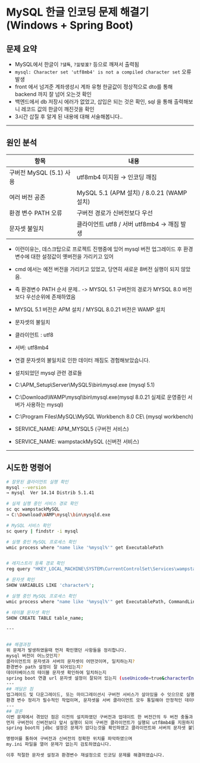 # MySQL 한글 인코딩 문제 해결기 (Windows + Spring Boot)

## 문제 요약

- MySQL에서 한글이 `?덇툑`, `?낆텧湲?` 등으로 깨져서 출력됨
- `mysql: Character set 'utf8mb4' is not a compiled character set` 오류 발생
- front 에서 넘겨준 계좌생성시 계좌 유형 한글값이 정상적으로 dto를 통해 backend 까지 잘 넘어 오는것 확인
- 백엔드에서 db 저장시 에러가 없었고, 삽입은 되는 것은 확인, sql 을 통해 출력해보니 레코드 값의 한글이 깨진것을 확인
- 3시간 삽질 후 알게 된 내용에 대해 서술해봅니다..

---

## 원인 분석

| 항목 | 내용 |
|------|------|
| 구버전 MySQL (5.1) 사용 | utf8mb4 미지원 → 인코딩 깨짐 |
| 여러 버전 공존 | MySQL 5.1 (APM 설치) / 8.0.21 (WAMP 설치) |
| 환경 변수 PATH 오류 | 구버전 경로가 신버전보다 우선 |
| 문자셋 불일치 | 클라이언트 utf8 / 서버 utf8mb4 → 깨짐 발생 |

- 이런이유는, 데스크탑으로 프로젝트 진행중에 있어 mysql 버전 업그레이드 후 환경변수에 대한 설정값이 옛버전을 가리키고 있어
- cmd 에서는 예전 버전을 가리키고 있었고, 당연히 새로운 8버전 실행이 되지 않았음.
- 즉 환경변수 PATH 순서 문제.. -> MYSQL 5.1 구버전의 경로가 MYSQL 8.0 버전보다 우선순위에 존재하였음
- MYSQL 5.1 버전은 APM 설치 / MYSQL 8.0.21 버전은 WAMP 설치

- 문자셋의 불일치
- 클라이언트 : utf8
- 서버: utf8mb4
- 연결 문자셋의 불일치로 인한 데이터 깨짐도 경험해보았습니다.

- 설치되었던 mysql 관련 경로들
- C:\APM_Setup\Server\MySQL5\bin\mysql.exe (mysql 5.1)
- C:\Download\WAMP\mysql\bin\mysql.exe(mysql 8.0.21 실제로 운영중인 서버가 사용하는 mysql)
- C:\Program Files\MySQL\MySQL Workbench 8.0 CE\ (mysql workbench)

- SERVICE_NAME: APM_MYSQL5  (구버전 서비스)
- SERVICE_NAME: wampstackMySQL (신버전 서비스)
---

## 시도한 명령어

```bash
# 잘못된 클라이언트 실행 확인
mysql --version
→ mysql  Ver 14.14 Distrib 5.1.41

# 실제 실행 중인 서비스 경로 확인
sc qc wampstackMySQL
→ C:\Download\WAMP\mysql\bin\mysqld.exe

# MySQL 서비스 확인
sc query | findstr -i mysql

# 실행 중인 MySQL 프로세스 확인
wmic process where "name like '%mysql%'" get ExecutablePath


# 레지스트리 등록 경로 확인
reg query "HKEY_LOCAL_MACHINE\SYSTEM\CurrentControlSet\Services\wampstackMySQL" /v ImagePath

# 문자셋 확인
SHOW VARIABLES LIKE 'character%';

# 실행 중인 MySQL 프로세스 확인
wmic process where "name like '%mysql%'" get ExecutablePath, CommandLine

# 테이블 문자셋 확인
SHOW CREATE TABLE table_name;

---


## 해결과정
위 문제가 발생하였을때 먼저 확인했던 사항들을 정리합니다.
mysql 버전이 어느것인지?
클라이언트의 문자셋과 서버의 문자셋이 어떤것이며, 일치하는지?
환경변수 path 설정이 잘 되어있는지?
데이터베이스의 테이블 문자셋 확인하여 일치하는지
spring boot 연결 url 문자셋 설정이 잘되어 있는지 (useUnicode=true&characterEncoding=UTF-8&serverTimezone=UTC)
---
## 깨달은 점
업그레이드 및 다운그레이드, 또는 마이그레이션시 구버전 서비스가 살아있을 수 잇으므로 실행파일 충돌에 유의를 해야한다고 생각했습니다.
환경 변수 정리가 필수적인 작업이며, 문자셋을 서버 클라이언트 모두 통일해야 안정적인 데이터 삽입 및 조회를 할 수 있음을 깨달았습니다.
---
## 결론
이번 문제에서 겪었던 점은 이전의 설치하였던 구버전과 업데이트 한 버전간의 두 버전 충돌과 문자셋 불일치가 주된 원인이었습니다.
먼저 구버전이 신버전보다 앞서 실행이 되어 구버전 클라이언트가 실행되 utf8mb4를 지원하지 않아 한글이 깨지게 되었습니다.
spring boot의 jdbc 설정은 문제가 없다는것을 확인하였고 클라이언트와 서버의 문자셋 불일치로 인한 깨짐 발생을 이번 프로젝트를 진행하면서 몸소 느끼게 되었습니다.

명령어를 통하여 구버전과 신버전의 정확한 위치를 파악하였으며
my.ini 파일을 열어 문제가 없는지 검토하였습니다.

이후 적절한 문자셋 설정과 환경변수 재설정으로 인코딩 문제를 해결하였습니다.

